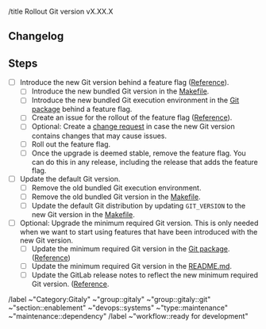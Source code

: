 /title Rollout Git version vX.XX.X

## Changelog

<!--
Add the changelog related to the new version and how this impacts us. It is especially important to highlight changes that increase the risk for this particular upgrade.
Would be really nice to point out contributions made by the Gitaly team, if any.
-->

## Steps

- [ ] Introduce the new Git version behind a feature flag ([Reference](https://gitlab.com/gitlab-org/gitaly/-/merge_requests/5587)).
  - [ ] Introduce the new bundled Git version in the [Makefile](/Makefile).
  - [ ] Introduce the new bundled Git execution environment in the [Git package](/internal/git/execution_environment.go) behind a feature flag.
  - [ ] Create an issue for the rollout of the feature flag ([Reference](https://gitlab.com/gitlab-org/gitaly/-/issues/5030)).
  - [ ] Optional: Create a [change request](https://about.gitlab.com/handbook/engineering/infrastructure/change-management/#change-request-workflows) in case the new Git version contains changes that may cause issues.
  - [ ] Roll out the feature flag.
  - [ ] Once the upgrade is deemed stable, remove the feature flag. You can do this in any release, including the release that adds the feature flag.
- [ ] Update the default Git version.
  - [ ] Remove the old bundled Git execution environment.
  - [ ] Remove the old bundled Git version in the [Makefile](/Makefile).
  - [ ] Update the default Git distribution by updating `GIT_VERSION` to the new Git version in the [Makefile](/Makefile).
- [ ] Optional: Upgrade the minimum required Git version. This is only needed when we want to start using features that have been introduced with the new Git version.
  - [ ] Update the minimum required Git version in the [Git package](/internal/git/version.go). ([Reference](https://gitlab.com/gitlab-org/gitaly/-/merge_requests/5705))
  - [ ] Update the minimum required Git version in the [README.md](/README.md).
  - [ ] Update the GitLab release notes to reflect the new minimum required Git version. ([Reference](https://gitlab.com/gitlab-org/gitlab/-/merge_requests/107565).

/label ~"Category:Gitaly" ~"group::gitaly" ~"group::gitaly::git" ~"section::enablement" ~"devops::systems" ~"type::maintenance" ~"maintenance::dependency"
/label ~"workflow::ready for development"
